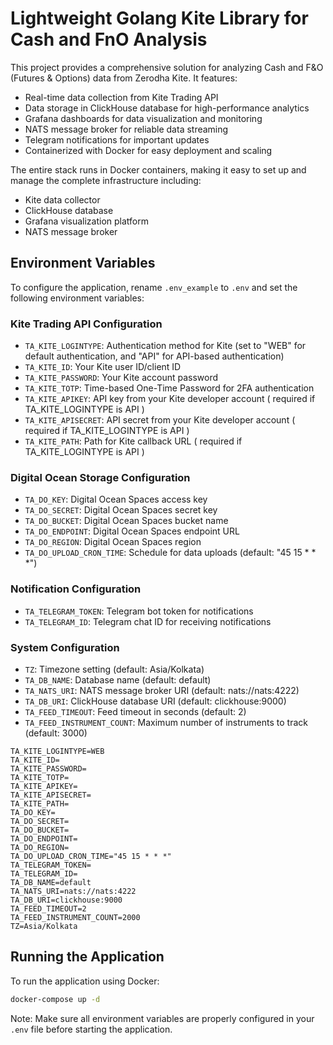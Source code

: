 # Lightweight Golang Kite Library for Cash and FnO Analysis

This project provides a comprehensive solution for analyzing Cash and F&O (Futures & Options) data from Zerodha Kite. It features:

- Real-time data collection from Kite Trading API
- Data storage in ClickHouse database for high-performance analytics
- Grafana dashboards for data visualization and monitoring
- NATS message broker for reliable data streaming
- Telegram notifications for important updates
- Containerized with Docker for easy deployment and scaling

The entire stack runs in Docker containers, making it easy to set up and manage the complete infrastructure including:

- Kite data collector
- ClickHouse database
- Grafana visualization platform
- NATS message broker

## Environment Variables

To configure the application, rename `.env_example` to `.env` and set the following environment variables:

### Kite Trading API Configuration

- `TA_KITE_LOGINTYPE`: Authentication method for Kite (set to "WEB" for default authentication, and "API" for API-based authentication)
- `TA_KITE_ID`: Your Kite user ID/client ID
- `TA_KITE_PASSWORD`: Your Kite account password
- `TA_KITE_TOTP`: Time-based One-Time Password for 2FA authentication
- `TA_KITE_APIKEY`: API key from your Kite developer account ( required if TA_KITE_LOGINTYPE is API )
- `TA_KITE_APISECRET`: API secret from your Kite developer account ( required if TA_KITE_LOGINTYPE is API )
- `TA_KITE_PATH`: Path for Kite callback URL ( required if TA_KITE_LOGINTYPE is API )

### Digital Ocean Storage Configuration

- `TA_DO_KEY`: Digital Ocean Spaces access key
- `TA_DO_SECRET`: Digital Ocean Spaces secret key
- `TA_DO_BUCKET`: Digital Ocean Spaces bucket name
- `TA_DO_ENDPOINT`: Digital Ocean Spaces endpoint URL
- `TA_DO_REGION`: Digital Ocean Spaces region
- `TA_DO_UPLOAD_CRON_TIME`: Schedule for data uploads (default: "45 15 \* \* \*")

### Notification Configuration

- `TA_TELEGRAM_TOKEN`: Telegram bot token for notifications
- `TA_TELEGRAM_ID`: Telegram chat ID for receiving notifications

### System Configuration

- `TZ`: Timezone setting (default: Asia/Kolkata)
- `TA_DB_NAME`: Database name (default: default)
- `TA_NATS_URI`: NATS message broker URI (default: nats://nats:4222)
- `TA_DB_URI`: ClickHouse database URI (default: clickhouse:9000)
- `TA_FEED_TIMEOUT`: Feed timeout in seconds (default: 2)
- `TA_FEED_INSTRUMENT_COUNT`: Maximum number of instruments to track (default: 3000)

```env
TA_KITE_LOGINTYPE=WEB
TA_KITE_ID=
TA_KITE_PASSWORD=
TA_KITE_TOTP=
TA_KITE_APIKEY=
TA_KITE_APISECRET=
TA_KITE_PATH=
TA_DO_KEY=
TA_DO_SECRET=
TA_DO_BUCKET=
TA_DO_ENDPOINT=
TA_DO_REGION=
TA_DO_UPLOAD_CRON_TIME="45 15 * * *"
TA_TELEGRAM_TOKEN=
TA_TELEGRAM_ID=
TA_DB_NAME=default
TA_NATS_URI=nats://nats:4222
TA_DB_URI=clickhouse:9000
TA_FEED_TIMEOUT=2
TA_FEED_INSTRUMENT_COUNT=2000
TZ=Asia/Kolkata
```

## Running the Application

To run the application using Docker:

```bash
docker-compose up -d
```

Note: Make sure all environment variables are properly configured in your `.env` file before starting the application.
